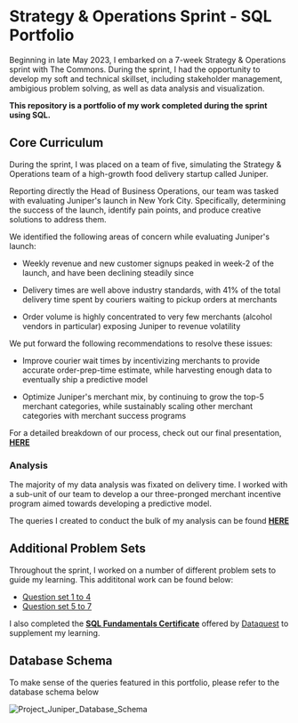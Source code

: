 # Strategy & Operations Sprint - SQL Portfolio
Beginning in late May 2023, I embarked on a 7-week Strategy & Operations sprint with The Commons. 
During the sprint, I had the opportunity to develop my soft and technical skillset, including stakeholder management, ambigious problem solving, as well as data analysis and visualization.

**This repository is a portfolio of my work completed during the sprint using SQL.**

## Core Curriculum 
During the sprint, I was placed on a team of five, simulating the Strategy & Operations team of a high-growth food delivery startup called Juniper. 

Reporting directly the Head of Business Operations, our team was tasked with evaluating Juniper's launch in New York City. Specifically, determining the success of the launch, identify pain points, and produce creative solutions to address them. 

We identified the following areas of concern while evaluating Juniper's launch: 

- Weekly revenue and new customer signups peaked in week-2 of the launch, and have been declining steadily since 

- Delivery times are well above industry standards, with 41% of the total delivery time spent by couriers waiting to pickup orders at merchants

- Order volume is highly concentrated to very few merchants (alcohol vendors in particular) exposing Juniper to revenue volatility 

We put forward the following recommendations to resolve these issues: 

- Improve courier wait times by incentivizing merchants to provide accurate order-prep-time estimate, while harvesting enough data to eventually ship a predictive model

- Optimize Juniper's merchant mix, by continuing to grow the top-5 merchant categories, while sustainably scaling other merchant categories with merchant success programs

For a detailed breakdown of our process, check out our final presentation, [**HERE**](https://github.com/Benoit-Beaulieu/StratOps2023_TheCommons/blob/f5520431684f74a23646988147aa50ad431cac69/Final%20Presentation%20-%20Team%20Rohan%20%20(RoR).pdf)

### Analysis
The majority of my data analysis was fixated on delivery time. I worked with a sub-unit of our team to develop a our three-pronged merchant incentive program aimed towards developing a predictive model. 

The queries I created to conduct the bulk of my analysis can be found [**HERE**](https://github.com/Benoit-Beaulieu/StratOps2023_TheCommons/blob/71886e97d0c47ccb14041698ec6bfaedb969d829/core_curriculum_analysis.sql)

## Additional Problem Sets 
Throughout the sprint, I worked on a number of different problem sets to guide my learning. This addititonal work can be found below: 

- [Question set 1 to 4]()
- [Question set 5 to 7]()

I also completed the [**SQL Fundamentals Certificate**]() offered by [Dataquest](https://www.dataquest.io/path/sql-skills/) to supplement my learning. 

## Database Schema 
To make sense of the queries featured in this portfolio, please refer to the database schema below

![Project_Juniper_Database_Schema](https://github.com/Benoit-Beaulieu/StratOps2023_TheCommons/assets/142422796/8ce58622-06c9-4fb4-ad5e-8ced7bad93ee)
